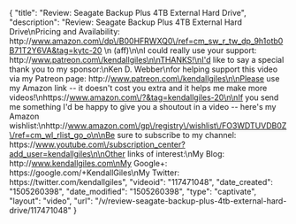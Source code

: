 {
    "title": "Review: Seagate Backup Plus 4TB External Hard Drive",
    "description": "Review: Seagate Backup Plus 4TB External Hard Drive\nPricing and Availability: http:\/\/www.amazon.com\/dp\/B00HFRWXQ0\/ref=cm_sw_r_tw_dp_9h1otb0B71T2Y6VA&tag=kytc-20 \n (aff)\n\nI could really use your support: http:\/\/www.patreon.com\/kendallgiles\n\nTHANKS!\nI'd like to say a special thank you to my sponsor:\nKen D. Webber\nfor helping support this video via my Patreon page: http:\/\/www.patreon.com\/kendallgiles\n\nPlease use my Amazon link -- it doesn't cost you extra and it helps me make more videos!\nhttps:\/\/www.amazon.com\/?&tag=kendallgiles-20\n\nIf you send me something I'd be happy to give you a shoutout in a video -- here's my Amazon wishlist:\nhttp:\/\/www.amazon.com\/gp\/registry\/wishlist\/FO3WDTUVDB0Z\/ref=cm_wl_rlist_go_o\n\nBe sure to subscribe to my channel: https:\/\/www.youtube.com\/subscription_center?add_user=kendallgiles\n\nOther links of interest:\nMy Blog: http:\/\/www.kendallgiles.com\nMy Google+: https:\/\/google.com\/+KendallGiles\nMy Twitter: https:\/\/twitter.com\/kendallgiles",
    "videoid": "117471048",
    "date_created": "1505260398",
    "date_modified": "1505260398",
    "type": "captivate",
    "layout": "video",
    "url": "\/v\/review-seagate-backup-plus-4tb-external-hard-drive\/117471048"
}